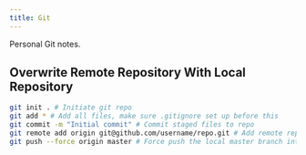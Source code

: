 ```yaml
---
title: Git
---
```


Personal Git notes.

## Overwrite Remote Repository With Local Repository

```bash
git init . # Initiate git repo
git add * # Add all files, make sure .gitignore set up before this
git commit -m "Initial commit" # Commit staged files to repo
git remote add origin git@github.com/username/repo.git # Add remote repository called origin, make sure to add SSH key to Github
git push --force origin master # Force push the local master branch into the origin repo
```
